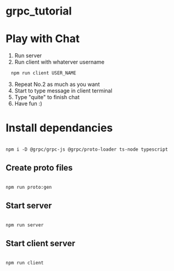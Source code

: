 # grpc_tutorial

# Play with Chat

1. Run server
2. Run client with whaterver username

```
  npm run client USER_NAME
```

3. Repeat No.2 as much as you want
4. Start to type message in client terminal
5. Type "quite" to finish chat
6. Have fun :)

# Install dependancies

```

npm i -D @grpc/grpc-js @grpc/proto-loader ts-node typescript

```

## Create proto files

```

npm run proto:gen

```

## Start server

```

npm run server

```

## Start client server

```

npm run client

```

```

```
